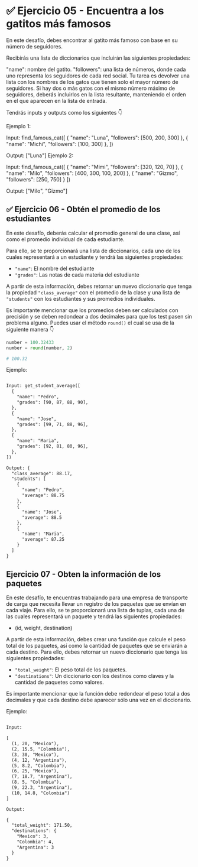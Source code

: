 # ✅ Ejercicio 05 - Encuentra a los gatitos más famosos

En este desafío, debes encontrar al gatito más famoso con base en su número de seguidores.

Recibirás una lista de diccionarios que incluirán las siguientes propiedades:

"name": nombre del gatito.
"followers": una lista de números, donde cada uno representa los seguidores de cada red social.
Tu tarea es devolver una lista con los nombres de los gatos que tienen solo el mayor número de seguidores. Si hay dos o más gatos con el mismo número máximo de seguidores, deberás incluirlos en la lista resultante, manteniendo el orden en el que aparecen en la lista de entrada.

Tendrás inputs y outputs como los siguientes 👇

Ejemplo 1:

Input: find_famous_cat([
  {
    "name": "Luna",
    "followers": [500, 200, 300]
  },
  {
    "name": "Michi",
    "followers": [100, 300]
  },
])

Output: ["Luna"]
Ejemplo 2:

Input: find_famous_cat([
  {
    "name": "Mimi",
    "followers": [320, 120, 70]
  },
  {
    "name": "Milo",
    "followers": [400, 300, 100, 200]
  },
  {
    "name": "Gizmo",
    "followers": [250, 750]
  }
])

Output: ["Milo", "Gizmo"]

## ✅ Ejercicio 06 - Obtén el promedio de los estudiantes

En este desafío, deberás calcular el promedio general de una clase, así como el promedio individual de cada estudiante.

Para ello, se te proporcionará una lista de diccionarios, cada uno de los cuales representará a un estudiante y tendrá las siguientes propiedades:

- `"name"`: El nombre del estudiante
- `"grades"`: Las notas de cada materia del estudiante

A partir de esta información, debes retornar un nuevo diccionario que tenga la propiedad `"class_average"` con el promedio de la clase y una lista de `"students"` con los estudiantes y sus promedios individuales.

Es importante mencionar que los promedios deben ser calculados con precisión y se deben redondear a dos decimales para que los test pasen sin problema alguno. Puedes usar el método `round()` el cual se usa de la siguiente manera 👇

```py
number = 100.32433
number = round(number, 2)

# 100.32
```

Ejemplo:

```txt

Input: get_student_average([
  {
    "name": "Pedro",
    "grades": [90, 87, 88, 90],
  },
  {
    "name": "Jose",
    "grades": [99, 71, 88, 96],
  },
  {
    "name": "Maria",
    "grades": [92, 81, 80, 96],
  },
])

Output: {
  "class_average": 88.17,
  "students": [
    {
      "name": "Pedro",
      "average": 88.75
    },
    {
      "name": "Jose",
      "average": 88.5
    },
    {
      "name": "Maria",
      "average": 87.25
    }
  ]
}
```

## Ejercicio 07 - Obten la información de los paquetes

En este desafío, te encuentras trabajando para una empresa de transporte de carga que necesita llevar un registro de los paquetes que se envían en cada viaje. Para ello, se te proporcionará una lista de tuplas, cada una de las cuales representará un paquete y tendrá las siguientes propiedades:

- (id, weight, destination)

A partir de esta información, debes crear una función que calcule el peso total de los paquetes, así como la cantidad de paquetes que se enviarán a cada destino. Para ello, debes retornar un nuevo diccionario que tenga las siguientes propiedades:

- `"total_weight"`: El peso total de los paquetes.
- `"destinations"`: Un diccionario con los destinos como claves y la cantidad de paquetes como valores.

Es importante mencionar que la función debe redondear el peso total a dos decimales y que cada destino debe aparecer sólo una vez en el diccionario.

Ejemplo:

```txt

Input:

[
  (1, 20, "Mexico"),
  (2, 15.5, "Colombia"),
  (3, 30, "Mexico"),
  (4, 12, "Argentina"),
  (5, 8.2, "Colombia"),
  (6, 25, "Mexico"),
  (7, 18.7, "Argentina"),
  (8, 5, "Colombia"),
  (9, 22.3, "Argentina"),
  (10, 14.8, "Colombia")
]

Output:

{
  "total_weight": 171.50,
  "destinations": {
    "Mexico": 3,
    "Colombia": 4,
    "Argentina": 3
  }
}
```

